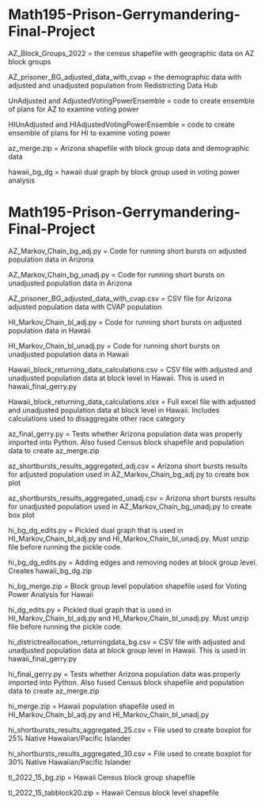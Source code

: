 # Math195-Prison-Gerrymandering-Final-Project
AZ_Block_Groups_2022 = the census shapefile with geographic data on AZ block groups

AZ_prisoner_BG_adjusted_data_with_cvap = the demographic data with adjusted and unadjusted population from Redistricting Data Hub 

UnAdjusted and AdjustedVotingPowerEnsemble = code to create ensemble of plans for AZ to examine voting power

HIUnAdjusted and HIAdjustedVotingPowerEnsemble = code to create ensemble of plans for HI to examine voting power

az_merge.zip = Arizona shapefile with block group data and demographic data

hawaii_bg_dg = hawaii dual graph by block group used in voting power analysis

# Math195-Prison-Gerrymandering-Final-Project

AZ_Markov_Chain_bg_adj.py = Code for running short bursts on adjusted population data in Arizona

AZ_Markov_Chain_bg_unadj.py = Code for running short bursts on unadjusted population data in Arizona

AZ_prisoner_BG_adjusted_data_with_cvap.csv = CSV file for Arizona adjusted population data with CVAP population

HI_Markov_Chain_bl_adj.py = Code for running short bursts on adjusted population data in Hawaii

HI_Markov_Chain_bl_unadj.py = Code for running short bursts on unadjusted population data in Hawaii

Hawaii_block_returning_data_calculations.csv = CSV file with adjusted and unadjusted population data at block level in Hawaii. This is used in hawaii_final_gerry.py

Hawaii_block_returning_data_calculations.xlsx = Full excel file with adjusted and unadjusted population data at block level in Hawaii. Includes calculations used to disaggregate other race category

az_final_gerry.py = Tests whether Arizona population data was properly imported into Python. Also fused Census block shapefile and population data to create az_merge.zip 


az_shortbursts_results_aggregated_adj.csv = Arizona short bursts results for adjusted population used in AZ_Markov_Chain_bg_adj.py to create box plot

az_shortbursts_results_aggregated_unadj.csv = Arizona short bursts results for unadjusted population used in AZ_Markov_Chain_bg_unadj.py to create box plot

hi_bg_dg_edits.py = Pickled dual graph that is used in HI_Markov_Chain_bl_adj.py and HI_Markov_Chain_bl_unadj.py. Must unzip file before running the pickle code.

hi_bg_dg_edits.py = Adding edges and removing nodes at block group level. Creates hawaii_bg_dg.zip 

hi_bg_merge.zip = Block group level population shapefile used for Voting Power Analysis for Hawaii

hi_dg_edits.py = Pickled dual graph that is used in HI_Markov_Chain_bl_adj.py and HI_Markov_Chain_bl_unadj.py. Must unzip file before running the pickle code.

hi_districtreallocation_returningdata_bg.csv = CSV file with adjusted and unadjusted population data at block group level in Hawaii. This is used in hawaii_final_gerry.py

hi_final_gerry.py  = Tests whether Arizona population data was properly imported into Python. Also fused Census block shapefile and population data to create az_merge.zip 

hi_merge.zip = Hawaii population shapefile used in HI_Markov_Chain_bl_adj.py and HI_Markov_Chain_bl_unadj.py

hi_shortbursts_results_aggregated_25.csv = File used to create boxplot for 25% Native Hawaiian/Pacific Islander

hi_shortbursts_results_aggregated_30.csv = File used to create boxplot for 30% Native Hawaiian/Pacific Islander

tl_2022_15_bg.zip  = Hawaii Census block group shapefile

tl_2022_15_tabblock20.zip = Hawaii Census block level shapefile
